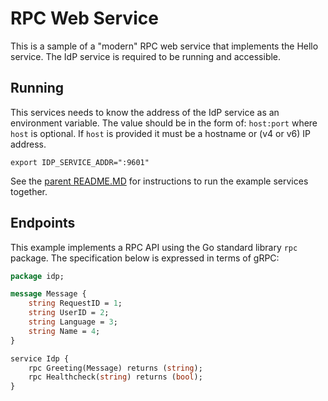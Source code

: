 # RPC Web Service

This is a sample of a "modern" RPC web service that implements the
Hello service.  The IdP service is required to be running and
accessible.

## Running

This services needs to know the address of the IdP service as an
environment variable.  The value should be in the form of: `host:port`
where `host` is optional.  If `host` is provided it must be a hostname
or (v4 or v6) IP address.

    export IDP_SERVICE_ADDR=":9601"
    
See the [parent README.MD](../README.md) for instructions to run
the example services together.

## Endpoints

This example implements a RPC API using the Go standard library `rpc`
package.  The specification below is expressed in terms of gRPC:

``` protobuf
package idp;

message Message {
    string RequestID = 1;
    string UserID = 2;
    string Language = 3;
    string Name = 4;
}

service Idp {
    rpc Greeting(Message) returns (string);
    rpc Healthcheck(string) returns (bool);
}
```

